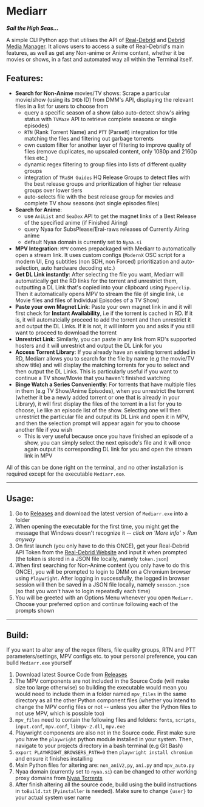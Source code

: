 # **Mediarr**

***Sail the High Seas...***

A simple CLI Python app that utilises the API of [Real-Debrid](https://real-debrid.com/) and [Debrid Media Manager](https://debridmediamanager.com/). It allows users to access a suite of Real-Debrid's main features, as well as get any Non-anime or Anime content, whether it be movies or shows, in a fast and automated way all within the Terminal itself. 


## Features:

* **Search for Non-Anime** movies/TV shows: Scrape a particular movie/show (using its `IMDb` ID) from DMM's API, displaying the relevant files in a list for users to choose from
    * query a specific season of a show (also auto-detect show's airing status with `TVMaze` API to retrieve complete seasons or single episodes)
    * `RTN` (Rank Torrent Name) and `PTT` (Parsett) integration for title matching the files and filtering out garbage torrents
    * own custom filter for another layer of filtering to improve quality of files (remove duplicates, no upscaled content, only 1080p and 2160p files etc.)
    * dynamic regex filtering to group files into lists of different quality groups
    * integration of `TRaSH Guides` HQ Release Groups to detect files with the best release groups and prioritization of higher tier release groups over lower tiers
    * auto-selects file with the best release group for movies and complete TV show seasons (not single episodes files)
* **Search for Anime**: 
    * use `AniList` and `SeaDex` API to get the magnet links of a Best Release of the specified anime (if Finished Airing)
    * query Nyaa for SubsPlease/Erai-raws releases of Currently Airing anime
    * default Nyaa domain is currently set to `Nyaa.si`
* **MPV Integration**: `MPV` comes prepackaged with Mediarr to automatically open a stream link. It uses custom configs (`ModernX` OSC script for a modern UI, Eng subtitles (non  SDH, non Forced) prioritization and auto-selection, auto hardware decoding etc.)
* **Get DL Link instantly**: After selecting the file you want, Mediarr will automatically get the RD links for the torrent and unrestrict them, outputting a DL Link that's copied into your clipboard using `Pyperclip`. Then it automatically opens MPV to stream the file (if single link, i.e Movie files and files of Individual Episodes of a TV Show)
* **Paste your own Magnet Link**: Paste your own magnet link in and it will first check for **Instant Availability**, i.e if the torrent is cached in RD. If it is, it will automatcially proceed to add the torrent and then unrestrict it and output the DL Links. If it is not, it will inform you and asks if you still want to proceed to download the torrent
* **Unrestrict Link**: Similarly, you can paste in any link from RD's supported hosters and it will unrestrict and output the DL Link for you
* **Access Torrent Library**: If you already have an existing torrent added in RD, Mediarr allows you to search for the file by name (e.g the movie/TV show title) and will display the matching torrents for you to select and then output the DL Links. This is particularly useful if you want to continue a TV show/Movie that you haven't finished watching
* **Binge Watch a Series Conveniently**: For torrents that have multiple files in them (e.g TV Show/Anime Episodes), when you unrestrict the torrent (whether it be a newly added torrent or one that is already in your Library), it will first display the files of the torrent in a list for you to choose, i.e like an episode list of the show. Selecting one will then unrestrict the particular file and output its DL Link and open it in MPV, and then the selection prompt will appear again for you to choose another file if you wish
    * This is very useful because once you have finished an episode of a show, you can simply select the next episode's file and it will once again output its corresponding DL link for you and open the stream link in MPV

All of this can be done right on the terminal, and no other installation is required except for the executable `Mediarr.exe`.

---


## Usage:

1. Go to [Releases](https://github.com/wjH-3/Mediarr-Automation/releases) and download the latest version of `Mediarr.exe` into a folder
2. When opening the executable for the first time, you might get the message that Windows doesn't recognize it -- *click on 'More info'* > *Run anyway*
3. On first launch (you only have to do this ONCE), get your Real-Debrid API Token from the [Real-Debrid Website](https://real-debrid.com/apitoken) and input it when prompted (the token is stored in a JSON file locally, namely `token.json`)
4. When first searching for Non-Anime content (you only have to do this ONCE), you will be prompted to login to DMM on a Chromium browser using `Playwright`. After logging in successfully, the logged in browser session will then be saved in a JSON file locally, namely `session.json` (so that you won't have to login repeatedly each time)
5. You will be greeted with an Options Menu whenever you open `Mediarr`. Choose your preferred option and continue following each of the prompts shown

---


## Build:

If you want to alter any of the regex filters, file quality groups, RTN and PTT parameters/settings, MPV configs etc. to your personal preference, you can bulld `Mediarr.exe` yourself
1. Download latest Source Code from [Releases](https://github.com/wjH-3/Mediarr-Automation/releases)
2. The MPV components are not included in the Source Code (will make size too large otherwise) so building the executable would mean you would need to include them in a folder named `mpv_files` in the same directory as all the other Python component files (whether you intend to change the MPV config files or not -- unless you alter the Python files to not use MPV, which is possible too)
3. `mpv_files` need to contain the following files and folders: `fonts`, `scripts`, `input.conf`, `mpv.conf`, `libmpv-2.dll`, `mpv.exe`
4. Playwright components are also not in the Source code. First make sure you have the `playwright` python module installed in your system. Then, navigate to your projects directory in a bash terminal (e.g Git Bash)
5. `export PLAYWRIGHT_BROWSERS_PATH=0` then `playwright install chromium` and ensure it finishes installing
6. Main Python files for altering are: `non_aniV2,py`, `ani.py` and `mpv_auto.py`
7. Nyaa domain (currently set to `nyaa.si`) can be changed to other working proxy domains from [Nyaa Torrents](https://nyaatorrents.info/)
8. After finish altering all the source code, build using the build instructions in `toBuild.txt` (`Pyinstaller` is needed). Make sure to change `{user}` to your actual system user name
